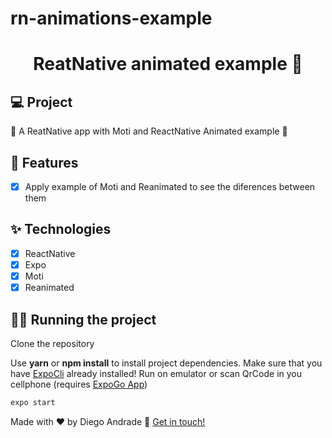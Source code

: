 # rn-animations-example
<h1 align="center">
  ReatNative animated example 👋
</h1>

## 💻 Project

🚧 A ReatNative app with Moti and ReactNative Animated example 🚀

## 🔨 Features

- [x] Apply example of Moti and Reanimated to see the diferences between them

## ✨ Technologies

- [x] ReactNative
- [x] Expo
- [x] Moti
- [x] Reanimated

## 🏃‍♂️ Running the project

Clone the repository

Use **yarn** or **npm install** to install project dependencies.
Make sure that you have [ExpoCli](https://docs.expo.dev/workflow/expo-cli/) already installed!
Run on emulator or scan QrCode in you cellphone (requires [ExpoGo App](https://expo.dev/client))

```cl
expo start
```

Made with ♥ by Diego Andrade :wave: [Get in touch!](https://www.linkedin.com/in/diego-rodrigo-de-andrade-98a0271a0/)
